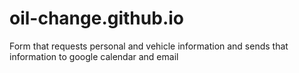 # oil-change.github.io
Form that requests personal and vehicle information and sends that information to google calendar and email
